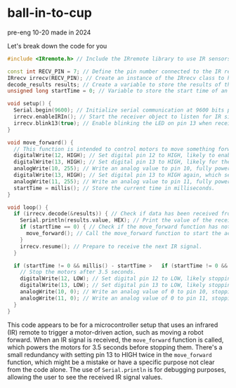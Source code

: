 # ball-in-to-cup
pre-eng 10-20 made in 2024

Let's break down the code for you

```cpp
#include <IRremote.h> // Include the IRremote library to use IR sensors and remotes.

const int RECV_PIN = 7; // Define the pin number connected to the IR receiver.
IRrecv irrecv(RECV_PIN); // Create an instance of the IRrecv class to handle IR reception.
decode_results results; // Create a variable to store the results of the IR decoding.
unsigned long startTime = 0; // Variable to store the start time of an action.

void setup() {
  Serial.begin(9600); // Initialize serial communication at 9600 bits per second.
  irrecv.enableIRIn(); // Start the receiver object to listen for IR signals.
  irrecv.blink13(true); // Enable blinking the LED on pin 13 when receiving IR signals.
}

void move_forward() {
  // This function is intended to control motors to move something forward.
  digitalWrite(12, HIGH); // Set digital pin 12 to HIGH, likely to enable a motor driver.
  digitalWrite(13, HIGH); // Set digital pin 13 to HIGH, likely for the same reason.
  analogWrite(10, 255); // Write an analog value to pin 10, fully powering a motor.
  digitalWrite(13, HIGH); // Set digital pin 13 to HIGH again, which seems redundant.
  analogWrite(11, 255); // Write an analog value to pin 11, fully powering another motor.
  startTime = millis(); // Store the current time in milliseconds.
}

void loop() {
  if (irrecv.decode(&results)) { // Check if data has been received from the IR remote.
    Serial.println(results.value, HEX); // Print the value of the received IR signal in HEX format.
    if (startTime == 0) { // Check if the move_forward function has not been called yet.
      move_forward(); // Call the move_forward function to start the action.
    }
    irrecv.resume(); // Prepare to receive the next IR signal.
  }

  if (startTime != 0 && millis() - startTime >   if (startTime != 0 && millis() - startTime > 3500) ) { // Check if 3.5 seconds have passed since move_forward was called.
    // Stop the motors after 3.5 seconds.
    digitalWrite(12, LOW); // Set digital pin 12 to LOW, likely stopping a motor.
    digitalWrite(13, LOW); // Set digital pin 13 to LOW, likely stopping another motor.
    analogWrite(10, 0); // Write an analog value of 0 to pin 10, stopping the motor.
    analogWrite(11, 0); // Write an analog value of 0 to pin 11, stopping the motor.
  }
}
```

This code appears to be for a microcontroller setup that uses an infrared (IR) remote to trigger a motor-driven action, such as moving a robot forward. When an IR signal is received, the `move_forward` function is called, which powers the motors for 3.5 seconds before stopping them. There's a small redundancy with setting pin 13 to HIGH twice in the `move_forward` function, which might be a mistake or have a specific purpose not clear from the code alone. The use of `Serial.println` is for debugging purposes, allowing the user to see the received IR signal values.
